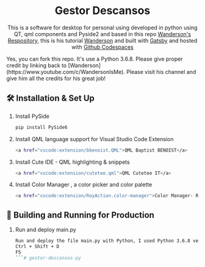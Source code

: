 <h1 align="center">
  Gestor Descansos
</h1>
<p align="center">
  This is a software for desktop for personal using developed in python using QT, qml components and Pyside2 and based in this repo <a href="https://github.com/Wanderson-Magalhaes/Login_With_PySide6_And_VSCode">Wanderson's Respository</a>, this is his tutorial <a href="https://www.youtube.com/watch?v=Jn0PpzB14Y8&ab_channel=Wanderson/" target="_blank">Wanderson</a> and built with <a href="https://www.qt.io/" target="_blank">Gatsby</a> and hosted with <a href="https://pages.github.com/" target="_blank">Github Codespaces</a> 
</p>
Yes, you can fork this repo. It's use a Python 3.6.8. Please give proper credit by linking back to [Wanderson](https://www.youtube.com/c/WandersonIsMe). Please visit his channel and give him all the credits for his great job!

## 🛠 Installation & Set Up

1. Install PySide

   ```sh
   pip install PySide6
   ```

2. Install QML language support for Visual Studio Code Extension

   ```sh
   <a href="vscode:extension/bbenoist.QML">QML Baptist BENOIST</a>
   ```

3. Install Cute IDE - QML highlighting & snippets

   ```sh
   <a href="vscode:extension/cutetee.qml">QML Cutetee IT</a>
   ```

4. Install Color Manager , a color picker and color palette

   ```sh
   <a href="vscode:extension/RoyAction.color-manager">Color Manager- Roy Action</a>
   ```


## 🚀 Building and Running for Production

1. Run and deploy main.py

   ```sh
   Run and deploy the file main.py with Python, I used Python 3.6.8 version
   Ctrl + Shift + D
   F5
   ```# gestor-descansos-py
